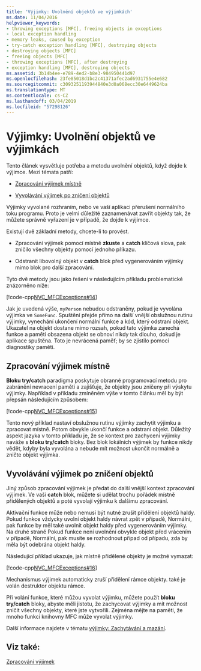 ```yaml
---
title: 'Výjimky: Uvolnění objektů ve výjimkách'
ms.date: 11/04/2016
helpviewer_keywords:
- throwing exceptions [MFC], freeing objects in exceptions
- local exception handling
- memory leaks, caused by exception
- try-catch exception handling [MFC], destroying objects
- destroying objects [MFC]
- freeing objects [MFC]
- throwing exceptions [MFC], after destroying
- exception handling [MFC], destroying objects
ms.assetid: 3b14b4ee-e789-4ed2-b8e3-984950441d97
ms.openlocfilehash: 23fe85018d1bc2c41371afec2ad6931755e4e682
ms.sourcegitcommit: c3093251193944840e3d0a068ecc30e6449624ba
ms.translationtype: MT
ms.contentlocale: cs-CZ
ms.lasthandoff: 03/04/2019
ms.locfileid: "57298126"
---
```

# <a name="exceptions-freeing-objects-in-exceptions"></a>Výjimky: Uvolnění objektů ve výjimkách

Tento článek vysvětluje potřeba a metodu uvolnění objektů, když dojde k výjimce. Mezi témata patří:

- [Zpracování výjimek místně](#_core_handling_the_exception_locally)

- [Vyvolávání výjimek po zničení objektů](#_core_throwing_exceptions_after_destroying_objects)

Výjimky vyvolané rozhraním, nebo ve vaší aplikaci přerušení normálního toku programu. Proto je velmi důležité zaznamenávat zavřít objekty tak, že můžete správně vyřazení je v případě, že dojde k výjimce.

Existují dvě základní metody, chcete-li to provést.

- Zpracování výjimek pomocí místně **zkuste** a **catch** klíčová slova, pak zničilo všechny objekty pomocí jednoho příkazu.

- Odstranit libovolný objekt v **catch** blok před vygenerováním výjimky mimo blok pro další zpracování.

Tyto dvě metody jsou jako řešení v následujícím příkladu problematické znázorněno níže:

[!code-cpp[NVC_MFCExceptions#14](../mfc/codesnippet/cpp/exceptions-freeing-objects-in-exceptions_1.cpp)]

Jak je uvedená výše, `myPerson` nebudou odstraněny, pokud je vyvolána výjimka ve `SomeFunc`. Spuštění přejde přímo na další vnější obslužnou rutinu výjimky, vynechání ukončení normální funkce a kód, který odstraní objekt. Ukazatel na objekt dostane mimo rozsah, pokud tato výjimka zanechá funkce a paměti obsazena objekt se obnoví nikdy tak dlouho, dokud je aplikace spuštěna. Toto je nevrácená paměť; by se zjistilo pomocí diagnostiky paměti.

##  <a name="_core_handling_the_exception_locally"></a> Zpracování výjimek místně

**Bloku try/catch** paradigma poskytuje obranné programovací metodu pro zabránění nevracení paměti a zajišťuje, že objekty jsou zničeny při výskytu výjimky. Například v příkladu zmíněném výše v tomto článku měl by být přepsán následujícím způsobem:

[!code-cpp[NVC_MFCExceptions#15](../mfc/codesnippet/cpp/exceptions-freeing-objects-in-exceptions_2.cpp)]

Tento nový příklad nastaví obslužnou rutinu výjimky zachytit výjimku a zpracovat místně. Potom obvykle ukončí funkce a odstraní objekt. Důležitý aspekt jazyka v tomto příkladu je, že se kontext pro zachycení výjimky naváže s **bloku try/catch** bloky. Bez blok lokálních výjimek by funkce nikdy vědět, kdyby byla vyvolána a nebude mít možnost ukončit normálně a zničte objekt výjimka.

##  <a name="_core_throwing_exceptions_after_destroying_objects"></a> Vyvolávání výjimek po zničení objektů

Jiný způsob zpracování výjimek je předat do další vnější kontext zpracování výjimek. Ve vaší **catch** blok, můžete si udělat trochu pořádek místně přidělených objektů a poté vyvolají výjimku k dalšímu zpracování.

Aktivační funkce může nebo nemusí být nutné zrušit přidělení objektů haldy. Pokud funkce vždycky uvolní objekt haldy návrat zpět v případě, Normální, pak funkce by měl také uvolnit objekt haldy před vygenerováním výjimky. Na druhé straně Pokud funkce není uvolnění obvykle objekt před vrácením v případě, Normální, pak musíte se rozhodnout případ od případu, zda by měla být odebrána objekt haldy.

Následující příklad ukazuje, jak místně přidělené objekty je možné vymazat:

[!code-cpp[NVC_MFCExceptions#16](../mfc/codesnippet/cpp/exceptions-freeing-objects-in-exceptions_3.cpp)]

Mechanismus výjimek automaticky zruší přidělení rámce objekty. také je volán destruktor objektu rámce.

Při volání funkce, které můžou vyvolat výjimku, můžete použít **bloku try/catch** bloky, abyste měli jistotu, že zachycovat výjimky a mít možnost zničit všechny objekty, které jste vytvořili. Zejména mějte na paměti, že mnoho funkcí knihovny MFC může vyvolat výjimky.

Další informace najdete v tématu [výjimky: Zachytávání a mazání](../mfc/exceptions-catching-and-deleting-exceptions.md).

## <a name="see-also"></a>Viz také:

[Zpracování výjimek](../mfc/exception-handling-in-mfc.md)
